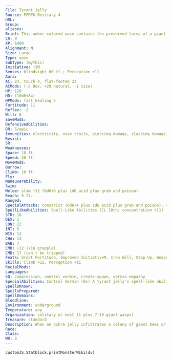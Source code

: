 ```yaml
---
File: Tyrant Jelly
Source: PFRPG Bestiary 4
URL: 
Group: 
aliases: 
Brief: This amber-colored ooze contains the preserved larva of a giant insect, almost like a monstrous brain.
CR: 9
XP: 6400
Alignment: N
Size: Large
Type: ooze
SubType: (mythic)
Initiative: +2M
Senses: blindsight 60 ft.; Perception +11
Aura: 
AC: 23, touch 4, flat-footed 23
ACMods: (-5 Dex, +29 natural, -1 size)
HP: 129
HD: (10d8+84)
HPMods: fast healing 5
Fortitude: 11
Reflex: -2
Will: 6
SaveMods: 
DefensiveAbilities: 
DR: 5/epic
Immunities: electricity, ooze traits, piercing damage, slashing damage
Resist: 
SR: 
Weaknesses: 
Space: 10 ft.
Speed: 20 ft.
MoveMods: 
Burrow: 
Climb: 10 ft.
Fly: 
Maneuverability: 
Swim: 
Melee: slam +12 (6d6+6 plus 1d6 acid plus grab and poison)
Reach: 5 ft.
Ranged: 
SpecialAttacks: constrict (6d6+4 plus 1d6 acid plus grab and poison), mythic power (3/day, surge +1d6), poison
SpellLikeAbilities: Spell-Like Abilities (CL 10th; concentration +11)   3/day-charm monster (vermin only), giant vermin, hold monster (vermin only), dominate monster (vermin only)
STR: 18
DEX: 1
CON: 22
INT: 5
WIS: 12
CHA: 13
BAB: 7
CMB: +12 (+16 grapple)
CMD: 17 (can't be tripped)
Feats: Great Fortitude, Improved InitiativeM, Iron Will, Step Up, Weapon FocusM (slam)
Skills: Climb +12, Perception +11
RacialMods: 
Languages: 
SQ: compression, control vermin, create spawn, vermin empathy
SpecialAbilities: Control Vermin (Ex) A tyrant jelly's spell-like abilities work on mindless vermin that have exoskeletons (bees, centipedes, crabs, flies, wasps, and so on), but not soft-bodied creatures such as leeches, slugs, or worms.  Create Spawn (Ex) Slashing weapons, piercing weapons, and electricity attacks deal no damage to a tyrant jelly. Instead, part of the creature splits off into an ochre jelly. This new jelly has 30 hit points and fast healing 5; the tyrant jelly loses 30 hit points when it splits off. The new jelly is under the control of the tyrant jelly. A tyrant jelly with 30 hit points or fewer can't split again, and dies if reduced to 0 hit points. A tyrant jelly can reabsorb an adjacent spawn as a full-round action, destroying the spawn and adding the spawn's current hit points to its own.  Poison (Ex) Slam-injury; save Fort DC 21; frequency 1/round for 4 rounds; effect 1d4 Con; cure 2 consecutive saves.  Vermin Empathy (Su) A tyrant jelly can improve the attitude of vermin as a druid can with animals. Vermin have a starting attitude of unfriendly.
SpellsKnown: 
SpellsPrepared: 
SpellDomains: 
Bloodline: 
Environment: underground
Temperature: any
Organization: solitary or nest (1 plus 7-19 giant wasps)
Treasure: standard
Description: When an ochre jelly infiltrates a colony of giant bees or wasps and consumes a queen egg, a strange reaction sometimes occurs between the jelly's fluids and the egg, resulting in a tyrant jelly-an intelligent ooze using an immature insect as a primitive brain. The tyrant jelly has unusual powers over vermin, and quickly takes control of the colony, sending its drones to gather food to sate its unnatural hunger. Other vermin are attracted to the scent of these creatures, and then fall under the tyrant's sway-a colony often has giant bees, centipedes, spiders, and wasps working together. A tyrant jelly's primary interests are food and survival. Magic or telepathy might allow a creature to bargain with it, exchanging food for its cooperation. Some insect cults hunt tyrant jellies, believing their strange substance has properties similar to a giant bee's royal jelly (Pathfinder RPG Bestiary 2 43) or can increase the intelligence of other vermin.
Race: 
Class: 
MR: 3
---
```

```dataviewjs
customJS.Statblock.printMonsterWiki(dv)
```
